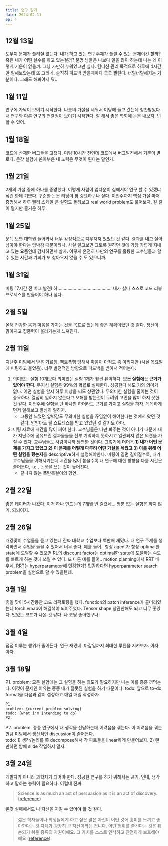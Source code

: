```yaml
---
title: 연구 일기
date: 2024-02-11
ep: 4
---
```


## 12월 13일

도무지 문제가 풀리질 않는다. 내가 하고 있는 연구주제가 풀릴 수 있는 문제이긴 할까? 혹은 내가 어떤 실수를 하고 있는걸까?
분명 남들은 나보다 일을 많이 하는데 나는 왜 이렇게 기운이 없을까.
그냥 가만히 누워있고만 싶다. 컨디션 관리 목적으로 하루에 4시간만 일해보았는데 또 그러네.
솔직히 피드백 받을때마다 쿡쿡 찔린다. 너덜너덜해지는 기분이다.
그래도 해봐야지 뭐..

## 1월 11일

연구에 가닥이 보이기 시작한다. 나름의 가설을 세워서 미팅에 들고 갔는데 칭찬받았다.
내 연구와 다른 연구의 연결점이 보이기 시작한다. 잘 해서 좋은 학회에 논문 내보자. 넌 할 수 있어.

## 1월 18일

코드에 산재한 버그들을 고쳤다.
미팅 10시간 전인데 코드에서 버그발견해서 기분이 별로다.
온갖 실험에 쏟아부은 내 노력은 무엇이 된다는 말인가.

## 1월 21일

2개의 가설 중에 하나를 증명했다. 이렇게 사람이 업다운이 심해서야 연구 할 수 있겠냐 싶긴 한데 기쁘다. 꾸준한 논문 리딩이 참 중요하구나 싶다.
이번주까지 핵심 가설 마저 증명해서 하루 빨리 스케일 큰 실험도 돌려보고 real world problem도 풀어보자. 갈 길이 멀지만 즐거운 하루.

## 1월 25일

문득 보면 대학원 들어와서 너무 감정적으로 치우쳐저 있었던 것 같다. 결과를 내고 살아남아야 한다는 압박감 때문이려나. 사실 알고보면 그토록 원하던 것에 가장 가깝게 지내고 있는 요즘인데 감사하면서 살자. 이렇게 온전히 나만의 연구를 훌륭한 교수님들과 할 수 있는 시간과 기회가 또 찾아오지 않을 수 도 있으니까.

## 1월 31일

미팅 17시간 전 버그 발견! 하........................................... 내가 싫다
스스로 코드 리뷰 프로세스를 만들어야 하나 싶다.

## 2월 5일

올해 건강한 몸과 마음을 가지는 것을 목표로 했는데 좋은 계획이었던 것 같다. 정신이 맑아지고 집중력이 올라가는게 느껴진다.

## 2월 11일

지난주 미팅에서 받은 가르침. 팩트폭행 당해서 마음이 아직도 좀 아리지만 (사실 목요일에 미팅하고 울었음). 너무 발전적인 방향으로 피드백을 받아서 적어본다.
1. 의미없는 실험 10개보다 의미있는 실험 1개가 훨씬 유익하다. **모든 실험에는 근거가 있어야 한다.** 무지성 실험은 99%의 확률로 실패한다. 성공한다 해도 거의 의미가 없다. 어떤 실험을 할지 하루 이상을 써도 상관없다. 무의미한 실험을 줄이는 것이 중요하다. 열심히 일하지 않는다고 오해를 받는것이 두려워 고민을 많이 하지 못한 것 같다. 이번주에 실험을 단 하나만 하더라도 근거를 가지고 실험을 하자. 똑똑하게 먼저 일해보고 열심히 일하자.
    * 그동안 느꼈던 압박감도 무의미한 실험을 끊임없이 해야한다는 것에서 왔던 것 같다. 안받아도 될 스트레스를 받고 있었던 것 같기도 하다.
2. 미팅 자료에 시간을 많이 써야 한다. 교수님들은 나만 봐주는 것이 아니기 때문에 내가 지난주에 공유드린 결과물들을 전부 기억하지 못하시고 일관되지 않은 의견을 가질 수 있다. 교수님들도 사람이니까 당연한 것이다. 그렇기에 더더욱 **1) 내가 어떤 문제를 가지고 있었고 2) 이 문제를 어떻게 다루려 어떤 가설을 세웠고 3) 이를 위해 어떤 실험을 했는지**를 descriptive하게 설명해야한다. 미팅이 길면 길어질수록, 내가 교수님들을 이해시키는데 시간을 많이 쏟을수록 내 연구에 대한 방향을 다룰 시간은 줄어든다, i.e., 논문을 쓰는 것이 늦어진다.
    * 끝나지 않는 폭탄목걸이의 향연.

## 2월 22일

좋은 데이터가 나왔다. 이거 하나 만드는데 7개월 반 걸렸네... 명분 없는 실험은 하지 않기. 되뇌이자.

## 2월 26일

개강맞이 수업들을 듣고 있는데 진짜 대학교 수업보다 백만배 재밌다. 내 연구 주제를 생각하면서 수업을 들을 수 있어서 너무 좋다. 예를 들어.. 항상 agent가 항상 optimal한 state에 도달할 수 있으면 RL의 discount factor는 optimal한 state에 도달하는 속도를 빠르게 하는 것에 쓰일 수 있다. 또 다른 예를 들어.. motion planning에서 RRT 배우네, RRT는 hyperparameter에 민감한가? 민감하다면 hyperparameter search problem을 실험으로 할 수 있을텐데.

## 3월 1일

휴일 맞이 5시간동안 코드 리팩토링을 했다. function의 batch inference가 골머리였는데 torch.vmap이 해결책이 되어주었다. Tensor shape 상관안해도 되고 너무 좋았다. 맛있는 코드가 나온 것 같다. 나 코딩 좋아했구나.

## 3월 4일

점점 미루는 행위가 줄어든다. 연구 재밌네. 마감일까지 최대한 루틴을 지켜보자. 아자 아자.

## 3월 18일

P1. 
problem: 모든 실험에는 그 실험을 하는 의도가 필요하지만 나는 이를 종종 까먹는다. 이것이 문제인 이유는 종종 내가 잘못된 실험을 하기 때문이다.
todo: 앞으로 to-do format을 다음과 같이 설정하고 매일 매일 작성하자.

```text
P1.
problem: {current problem solving}
todo: {what i'm intending to do}
P2.
```

P2.
problem: 종종 연구에서 내 생각을 전달하는데 어려움을 겪는다. 이 어려움을 겪는 만큼 미팅에서 생산적인 discussion이 줄어든다.  
todo: 1) 생각/논리를 쭉 decompose해서 각 파트들을 linear하게 만들어보자. 2) 왠만하면 밤에 slide 작업하지 말자.

## 3월 24일

개발자가 아니라 과학자가 되어야 한다. 성공한 연구를 하기 위해서는 끈기, 인내, 생각하고 말하는 능력이 필요하다. 어렵네 진짜.  
> Science is as much an act of persuasion as it is an act of discovery. ([reference](https://matt.might.net/articles/successful-phd-students/))

온갖 실패에서도 나 자신을 지킬 수 있어야 할 것 같다.
> 젊은 학자들이나 학생들에게 하고 싶은 말은 자신이 어떤 것에 흥미를 느끼고 좋아한다는 것 자체가 굉장히 큰 자산이라는 겁니다. 어떤 행위를 즐긴다는 것은 훼손되기 쉬운 종류의 자원이에요. 그 가치를 스스로 인식하고 안전하게 보호해야 해요 ([reference](https://www.chosun.com/national/weekend/2024/03/23/XBMJ23ZGXBGM3EQQBUFJ5RTIGI/)).

